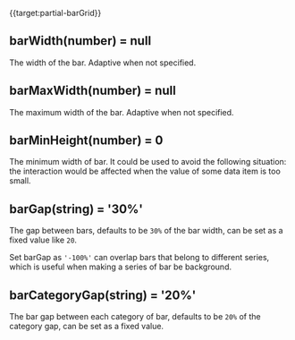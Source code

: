 {{target:partial-barGrid}}

## barWidth(number) = null
The width of the bar. Adaptive when not specified.

## barMaxWidth(number) = null
The maximum width of the bar. Adaptive when not specified.

## barMinHeight(number) = 0
The minimum width of bar. It could be used to avoid the following situation: the interaction would be affected when the value of some data item is too small.

## barGap(string) = '30%'
The gap between bars, defaults to be `30%` of the bar width, can be set as a fixed value like `20`.

Set barGap as `'-100%'` can overlap bars that belong to different series, which is useful when making a series of bar be background.

## barCategoryGap(string) = '20%'
The bar gap between each category of bar, defaults to be `20%` of the category gap, can be set as a fixed value.

